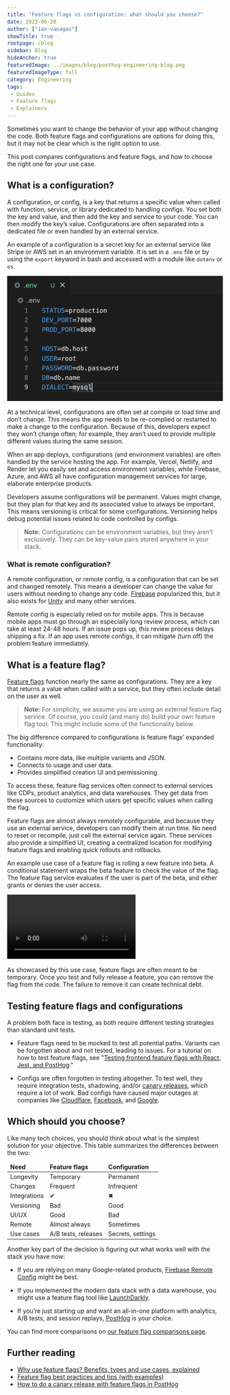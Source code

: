 ```yaml
---
title: "Feature flags vs configuration: what should you choose?"
date: 2023-06-28
author: ["ian-vanagas"]
showTitle: true
rootpage: /blog
sidebar: Blog
hideAnchor: true
featuredImage: ../images/blog/posthog-engineering-blog.png
featuredImageType: full
category: Engineering
tags:
 - Guides
 - Feature flags
 - Explainers
---
```


Sometimes you want to change the behavior of your app without changing the code. Both feature flags and configurations are options for doing this, but it may not be clear which is the right option to use.

This post compares configurations and feature flags, and how to choose the right one for your use case.

## What is a configuration?

A configuration, or config, is a key that returns a specific value when called with function, service, or library dedicated to handling configs. You set both the key and value, and then add the key and service to your code. You can then modify the key’s value. Configurations are often separated into a dedicated file or even handled by an external service. 

An example of a configuration is a secret key for an external service like Stripe or AWS set in an environment variable. It is set in a `.env` file or by using the `export` keyword in bash and accessed with a module like `dotenv` or `os`.

![env file](../images/blog/feature-flags-vs-configuration/env.png)

At a technical level, configurations are often set at compile or load time and don’t change. This means the app needs to be re-complied or restarted to make a change to the configuration. Because of this, developers expect they won’t change often; for example, they aren’t used to provide multiple different values during the same session.

When an app deploys, configurations (and environment variables) are often handled by the service hosting the app. For example, Vercel, Netlify, and Render let you easily set and access environment variables, while Firebase, Azure, and AWS all have configuration management services for large, elaborate enterprise products.

Developers assume configurations will be permanent. Values might change, but they plan for that key and its associated value to always be important. This means versioning is critical for some configurations. Versioning helps debug potential issues related to code controlled by configs.

> **Note:** Configurations can be environment variables, but they aren’t exclusively. They can be key-value pairs stored anywhere in your stack.

### What is remote configuration?

A remote configuration, or remote config, is a configuration that can be set and changed remotely. This means a developer can change the value for users without needing to change any code. [Firebase](https://firebase.google.com/docs/remote-config) popularized this, but it also exists for [Unity](https://unity.com/products/remote-config) and many other services.

Remote config is especially relied on for mobile apps. This is because mobile apps must go through an especially long review process, which can take at least 24-48 hours. If an issue pops up, this review process delays shipping a fix. If an app uses remote configs, it can mitigate (turn off) the problem feature immediately.

## What is a feature flag?

[Feature flags](/docs/feature-flags) function nearly the same as configurations. They are a key that returns a value when called with a service, but they often include detail on the user as well.

> **Note:** For simplicity, we assume you are using an external feature flag service. Of course, you could (and many do) build your own feature flag tool. This might include some of the functionality below.

The big difference compared to configurations is feature flags’ expanded functionality:

- Contains more data, like multiple variants and JSON.
- Connects to usage and user data.
- Provides simplified creation UI and permissioning.

To access these, feature flag services often connect to external services like CDPs, product analytics, and data warehouses. They get data from these sources to customize which users get specific values when calling the flag.

Feature flags are almost always remotely configurable, and because they use an external service, developers can modify them at run time. No need to reset or recompile, just call the external service again. These services also provide a simplified UI, creating a centralized location for modifying feature flags and enabling quick rollouts and rollbacks.

An example use case of a feature flag is rolling a new feature into beta. A conditional statement wraps the beta feature to check the value of the flag. The feature flag service evaluates if the user is part of the beta, and either grants or denies the user access.

![Feature flag video](../images/blog/feature-flags-vs-configuration/feature-flag.mp4)

As showcased by this use case, feature flags are often meant to be temporary. Once you test and fully release a feature, you can remove the flag from the code. The failure to remove it can create technical debt.

## Testing feature flags and configurations

A problem both face is testing, as both require different testing strategies than standard unit tests.

- Feature flags need to be mocked to test all potential paths. Variants can be forgotten about and not tested, leading to issues. For a tutorial on how to test feature flags, see "[Testing frontend feature flags with React, Jest, and PostHog](/tutorials/test-frontend-feature-flags)."

- Configs are often forgotten in testing altogether. To test well, they require integration tests, shadowing, and/or [canary releases](https://posthog.com/tutorials/canary-release), which require a lot of work. Bad configs have caused major outages at companies like [Cloudflare](https://web.archive.org/web/20211006135542/https://blog.cloudflare.com/todays-outage-post-mortem-82515/), [Facebook](https://engineering.fb.com/2021/10/05/networking-traffic/outage-details/s), and [Google](https://blog.google/inside-google/company-announcements/todays-outage-for-several-google/).

## Which should you choose?

Like many tech choices, you should think about what is the simplest solution for your objective. This table summarizes the differences between the two:

<div className="overflow-x-auto -mx-5 px-5">
<table className="w-full mt-4" style="min-width: 600px;">
  <thead>
    <tr>
      <td className="w-3/12"><strong>Need</strong></td>
      <td className="w-3/12 text-center"><strong>Feature flags</strong></td>
      <td className="w-3/12 text-center"><strong>Configuration</strong></td>
    </tr>
  </thead>
  <tbody>
    <tr>
      <td>Longevity</td>
      <td className="text-center">Temporary</td>
      <td className="text-center">Permanent</td>
    </tr>
    <tr>
      <td>Changes</td>
      <td className="text-center">Frequent</td>
      <td className="text-center">Infrequent</td>
    </tr>
    <tr>
      <td>Integrations</td>
      <td className="text-center"><span className="text-green text-lg">✔</span></td>
      <td className="text-center"><span className="text-red text-lg">✖</span></td>
    </tr>
    <tr>
      <td>Versioning</td>
      <td className="text-center text-red">Bad</td>
      <td className="text-center text-green">Good</td>
    </tr>
    <tr>
      <td>UI/UX</td>
      <td className="text-center text-green">Good</td>
      <td className="text-center text-red">Bad</td>
    </tr>
    <tr>
      <td>Remote</td>
      <td className="text-center">Almost always</td>
      <td className="text-center">Sometimes</td>
    </tr>
    <tr>
      <td>Use cases</td>
      <td className="text-center">A/B tests, releases</td>
      <td className="text-center">Secrets, settings</td>
    </tr>
  </tbody>
</table>
</div>

Another key part of the decision is figuring out what works well with the stack you have now:

- If you are relying on many Google-related products, [Firebase Remote Config](https://firebase.google.com/docs/remote-config) might be best.

- If you implemented the modern data stack with a data warehouse, you might use a feature flag tool like [LaunchDarkly](/feature-flags/comparisons).

- If you’re just starting up and want an all-in-one platform with analytics, A/B tests, and session replays, [PostHog](https://app.posthog.com/signup) is your choice.

You can find more comparisons on [our feature flag comparisons page](/feature-flags/comparisons).

## Further reading

- [Why use feature flags? Benefits, types and use cases, explained](/blog/feature-flag-benefits-use-cases)
- [Feature flag best practices and tips (with examples)](/blog/feature-flag-best-practices)
- [How to do a canary release with feature flags in PostHog](/tutorials/canary-release)
